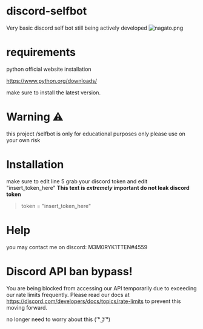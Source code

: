 # discord-selfbot
Very basic discord self bot
still being actively developed
![nagato.png](https://files.catbox.moe/9cp0z4.png)

# requirements
python official website installation

https://www.python.org/downloads/

make sure to install the latest version.


# Warning ⚠️ 
this project /selfbot is only for educational purposes only please use on your own risk

# Installation
make sure to edit line 5 
grab your discord token and edit "insert_token_here"
**This text is _extremely_ important do not leak discord token**	
> token = "insert_token_here" 

# Help
 you may contact me on discord: M3M0RYK1TTEN#4559

# Discord API ban bypass!

You are being blocked from accessing our API temporarily due to exceeding our rate limits frequently. Please read our docs at https://discord.com/developers/docs/topics/rate-limits to prevent this moving forward.

no longer need to worry about this ( ͡° ͜ʖ ͡°)
